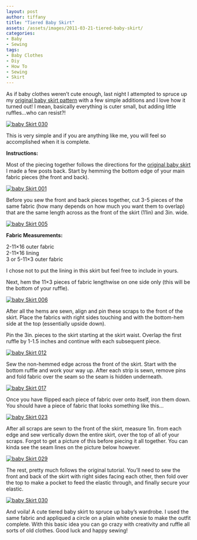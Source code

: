 ```yaml
---
layout: post
author: tiffany
title: "Tiered Baby Skirt"
assets: /assets/images/2011-03-21-tiered-baby-skirt/
categories: 
- Baby
- Sewing
tags: 
- Baby Clothes
- Diy
- How To
- Sewing
- Skirt
---
```


As if baby clothes weren’t cute enough, last night I attempted to spruce up my [original baby skirt pattern](http://thekitchencurtain.blogspot.com/2011/03/baby-skirt.html) with a few simple additions and I love how it turned out! I mean, basically everything is cuter small, but adding little ruffles…who can resist?!

[![](jekyll_uploads/2011/03/baby-Skirt-030-325x433.jpg "baby Skirt 030")](http://www.sweetpeonies.com/2011/03/tiered-baby-skirt/baby-skirt-030/)

This is very simple and if you are anything like me, you will feel so accomplished when it is complete.

**Instructions:**

Most of the piecing together follows the directions for the [original baby skirt](http://thekitchencurtain.blogspot.com/2011/03/baby-skirt.html) I made a few posts back. Start by hemming the bottom edge of your main fabric pieces (the front and back).

[![](jekyll_uploads/2011/03/baby-Skirt-001-325x433.jpg "baby Skirt 001")](http://www.sweetpeonies.com/2011/03/tiered-baby-skirt/baby-skirt-001/)

Before you sew the front and back pieces together, cut 3-5 pieces of the same fabric (how many depends on how much you want them to overlap) that are the same length across as the front of the skirt (11in) and 3in. wide.

[![](jekyll_uploads/2011/03/baby-Skirt-005-325x433.jpg "baby Skirt 005")](http://www.sweetpeonies.com/2011/03/tiered-baby-skirt/baby-skirt-005/)

**Fabric Measurements:**

2-11×16 outer fabric  
2-11×16 lining  
3 or 5-11×3 outer fabric

I chose not to put the lining in this skirt but feel free to include in yours.

Next, hem the 11×3 pieces of fabric lengthwise on one side only (this will be the bottom of your ruffle).

[![](jekyll_uploads/2011/03/baby-Skirt-006-325x433.jpg "baby Skirt 006")](http://www.sweetpeonies.com/2011/03/tiered-baby-skirt/baby-skirt-006/)

After all the hems are sewn, align and pin these scraps to the front of the skirt. Place the fabrics with right sides touching and with the bottom-hem side at the top (essentially upside down).

Pin the 3in. pieces to the skirt starting at the skirt waist. Overlap the first ruffle by 1-1.5 inches and continue with each subsequent piece.

[![](jekyll_uploads/2011/03/baby-Skirt-012-325x433.jpg "baby Skirt 012")](http://www.sweetpeonies.com/2011/03/tiered-baby-skirt/baby-skirt-012/)

Sew the non-hemmed edge across the front of the skirt. Start with the bottom ruffle and work your way up. After each strip is sewn, remove pins and fold fabric over the seam so the seam is hidden underneath.

[![](jekyll_uploads/2011/03/baby-Skirt-017-575x431.jpg "baby Skirt 017")](http://www.sweetpeonies.com/2011/03/tiered-baby-skirt/baby-skirt-017/)

Once you have flipped each piece of fabric over onto itself, iron them down. You should have a piece of fabric that looks something like this…

[![](jekyll_uploads/2011/03/baby-Skirt-023-575x431.jpg "baby Skirt 023")](http://www.sweetpeonies.com/2011/03/tiered-baby-skirt/baby-skirt-023/)

After all scraps are sewn to the front of the skirt, measure 1in. from each edge and sew vertically down the entire skirt, over the top of all of your scraps. Forgot to get a picture of this before piecing it all together. You can kinda see the seam lines on the picture below however.

[![](jekyll_uploads/2011/03/baby-Skirt-029-325x433.jpg "baby Skirt 029")](http://www.sweetpeonies.com/2011/03/tiered-baby-skirt/baby-skirt-029/)

The rest, pretty much follows the original tutorial. You’ll need to sew the front and back of the skirt with right sides facing each other, then fold over the top to make a pocket to feed the elastic through, and finally secure your elastic.

[![](jekyll_uploads/2011/03/baby-Skirt-030-325x433.jpg "baby Skirt 030")](http://www.sweetpeonies.com/2011/03/tiered-baby-skirt/baby-skirt-030/)

And voila! A cute tiered baby skirt to spruce up baby’s wardrobe. I used the same fabric and appliqued a circle on a plain white onesie to make the outfit complete. With this basic idea you can go crazy with creativity and ruffle all sorts of old clothes. Good luck and happy sewing!
